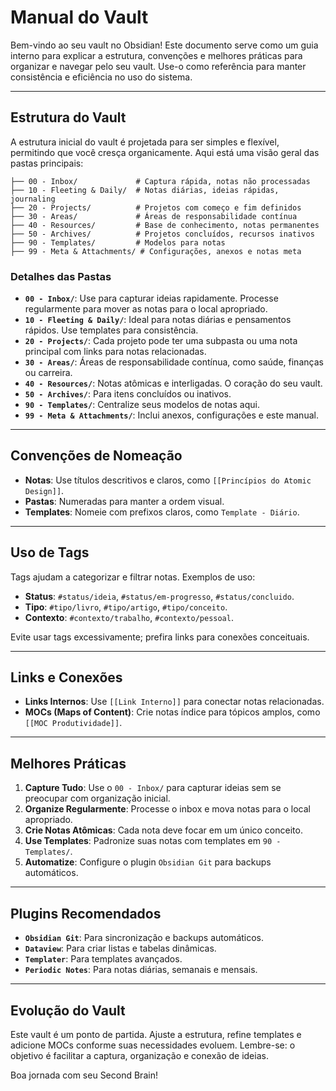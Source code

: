 # Manual do Vault

Bem-vindo ao seu vault no Obsidian! Este documento serve como um guia interno para explicar a estrutura, convenções e melhores práticas para organizar e navegar pelo seu vault. Use-o como referência para manter consistência e eficiência no uso do sistema.

---

## Estrutura do Vault

A estrutura inicial do vault é projetada para ser simples e flexível, permitindo que você cresça organicamente. Aqui está uma visão geral das pastas principais:

```
├── 00 - Inbox/             # Captura rápida, notas não processadas
├── 10 - Fleeting & Daily/  # Notas diárias, ideias rápidas, journaling
├── 20 - Projects/          # Projetos com começo e fim definidos
├── 30 - Areas/             # Áreas de responsabilidade contínua
├── 40 - Resources/         # Base de conhecimento, notas permanentes
├── 50 - Archives/          # Projetos concluídos, recursos inativos
├── 90 - Templates/         # Modelos para notas
├── 99 - Meta & Attachments/ # Configurações, anexos e notas meta
```

### Detalhes das Pastas

- **`00 - Inbox/`**: Use para capturar ideias rapidamente. Processe regularmente para mover as notas para o local apropriado.
- **`10 - Fleeting & Daily/`**: Ideal para notas diárias e pensamentos rápidos. Use templates para consistência.
- **`20 - Projects/`**: Cada projeto pode ter uma subpasta ou uma nota principal com links para notas relacionadas.
- **`30 - Areas/`**: Áreas de responsabilidade contínua, como saúde, finanças ou carreira.
- **`40 - Resources/`**: Notas atômicas e interligadas. O coração do seu vault.
- **`50 - Archives/`**: Para itens concluídos ou inativos.
- **`90 - Templates/`**: Centralize seus modelos de notas aqui.
- **`99 - Meta & Attachments/`**: Inclui anexos, configurações e este manual.

---

## Convenções de Nomeação

- **Notas**: Use títulos descritivos e claros, como `[[Princípios do Atomic Design]]`.
- **Pastas**: Numeradas para manter a ordem visual.
- **Templates**: Nomeie com prefixos claros, como `Template - Diário`.

---

## Uso de Tags

Tags ajudam a categorizar e filtrar notas. Exemplos de uso:

- **Status**: `#status/ideia`, `#status/em-progresso`, `#status/concluido`.
- **Tipo**: `#tipo/livro`, `#tipo/artigo`, `#tipo/conceito`.
- **Contexto**: `#contexto/trabalho`, `#contexto/pessoal`.

Evite usar tags excessivamente; prefira links para conexões conceituais.

---

## Links e Conexões

- **Links Internos**: Use `[[Link Interno]]` para conectar notas relacionadas.
- **MOCs (Maps of Content)**: Crie notas índice para tópicos amplos, como `[[MOC Produtividade]]`.

---

## Melhores Práticas

1. **Capture Tudo**: Use o `00 - Inbox/` para capturar ideias sem se preocupar com organização inicial.
2. **Organize Regularmente**: Processe o inbox e mova notas para o local apropriado.
3. **Crie Notas Atômicas**: Cada nota deve focar em um único conceito.
4. **Use Templates**: Padronize suas notas com templates em `90 - Templates/`.
5. **Automatize**: Configure o plugin `Obsidian Git` para backups automáticos.

---

## Plugins Recomendados

- **`Obsidian Git`**: Para sincronização e backups automáticos.
- **`Dataview`**: Para criar listas e tabelas dinâmicas.
- **`Templater`**: Para templates avançados.
- **`Periodic Notes`**: Para notas diárias, semanais e mensais.

---

## Evolução do Vault

Este vault é um ponto de partida. Ajuste a estrutura, refine templates e adicione MOCs conforme suas necessidades evoluem. Lembre-se: o objetivo é facilitar a captura, organização e conexão de ideias.

Boa jornada com seu Second Brain!
